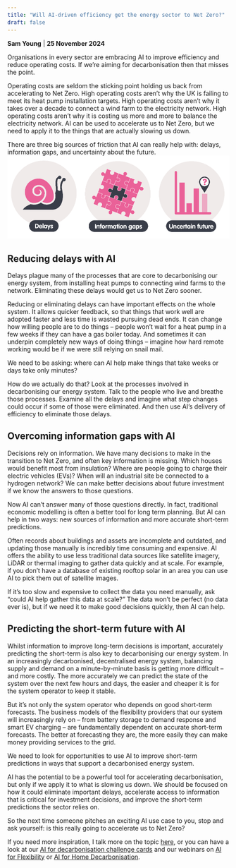 ```yaml
---
title: "Will AI-driven efficiency get the energy sector to Net Zero?"
draft: false
---
```

**Sam Young** | **25 November 2024**



Organisations in every sector are embracing AI to improve efficiency and reduce operating costs. If we’re aiming for decarbonisation then that misses the point.
 
Operating costs are seldom the sticking point holding us back from accelerating to Net Zero. High operating costs aren’t why the UK is failing to meet its heat pump installation targets. High operating costs aren’t why it takes over a decade to connect a wind farm to the electricity network. High operating costs aren’t why it is costing us more and more to balance the electricity network. AI can be used to accelerate us to Net Zero, but we need to apply it to the things that are actually slowing us down.
 
There are three big sources of friction that AI can really help with: delays, information gaps, and uncertainty about the future.
![](20241125_image1.png)
 
## Reducing delays with AI
Delays plague many of the processes that are core to decarbonising our energy system, from installing heat pumps to connecting wind farms to the network. Eliminating these delays would get us to Net Zero sooner.
 
Reducing or eliminating delays can have important effects on the whole system. It allows quicker feedback, so that things that work well are adopted faster and less time is wasted pursuing dead ends. It can change how willing people are to do things – people won’t wait for a heat pump in a few weeks if they can have a gas boiler today. And sometimes it can underpin completely new ways of doing things – imagine how hard remote working would be if we were still relying on snail mail.
 
We need to be asking: where can AI help make things that take weeks or days take only minutes?
 
How do we actually do that? Look at the processes involved in decarbonising our energy system. Talk to the people who live and breathe those processes. Examine all the delays and imagine what step changes could occur if some of those were eliminated. And then use AI’s delivery of efficiency to eliminate those delays.
 
## Overcoming information gaps with AI
Decisions rely on information. We have many decisions to make in the transition to Net Zero, and often key information is missing. Which houses would benefit most from insulation? Where are people going to charge their electric vehicles (EVs)? When will an industrial site be connected to a hydrogen network? We can make better decisions about future investment if we know the answers to those questions.
 
Now AI can’t answer many of those questions directly. In fact, traditional economic modelling is often a better tool for long term planning. But AI can help in two ways: new sources of information and more accurate short-term predictions.
 
Often records about buildings and assets are incomplete and outdated, and updating those manually is incredibly time consuming and expensive. AI offers the ability to use less traditional data sources like satellite imagery, LiDAR or thermal imaging to gather data quickly and at scale. For example, if you don’t have a database of existing rooftop solar in an area you can use AI to pick them out of satellite images.
 
If it’s too slow and expensive to collect the data you need manually, ask “could AI help gather this data at scale?” The data won’t be perfect (no data ever is), but if we need it to make good decisions quickly, then AI can help.
 
## Predicting the short-term future with AI
Whilst information to improve long-term decisions is important, accurately predicting the short-term is also key to decarbonising our energy system. In an increasingly decarbonised, decentralised energy system, balancing supply and demand on a minute-by-minute basis is getting more difficult – and more costly. The more accurately we can predict the state of the system over the next few hours and days, the easier and cheaper it is for the system operator to keep it stable.
 
But it’s not only the system operator who depends on good short-term forecasts. The business models of the flexibility providers that our system will increasingly rely on – from battery storage to demand response and smart EV charging – are fundamentally dependent on accurate short-term forecasts. The better at forecasting they are, the more easily they can make money providing services to the grid.
 
We need to look for opportunities to use AI to improve short-term predictions in ways that support a decarbonised energy system.
 
AI has the potential to be a powerful tool for accelerating decarbonisation, but only if we apply it to what is slowing us down. We should be focused on how it could eliminate important delays, accelerate access to information that is critical for investment decisions, and improve the short-term predictions the sector relies on.
 
So the next time someone pitches an exciting AI use case to you, stop and ask yourself: is this really going to accelerate us to Net Zero?
 
If you need more inspiration, I talk more on the topic [here](https://www.youtube.com/watch?v=AqzKEXqrUb0&t=2435s&ab_channel=DigitalCatapult), or you can have a look at our [AI for decarbonisation challenge cards](https://es-catapult.github.io/advice-challenge/) and our webinars on [AI for Flexibility](https://www.youtube.com/watch?v=vMc4-JD2-lk&ab_channel=EnergySystemsCatapult) or [AI for Home Decarbonisation](https://www.youtube.com/watch?v=3KW-IynOUw4&ab_channel=EnergySystemsCatapult).
